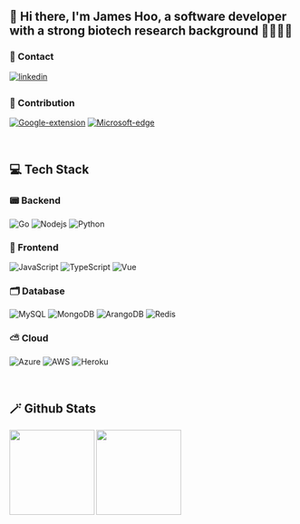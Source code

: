 ## 👋 Hi there, I'm James Hoo, a software developer with a strong biotech research background 👨‍💻👨‍🔬
### 📠 Contact
<a href="https://www.linkedin.com/in/james-hoo-29693148/" target="_blank">
<img src=https://img.shields.io/badge/linkedin-%231E77B5.svg?&style=for-the-badge&logo=linkedin&logoColor=white alt=linkedin style="margin-bottom: 5px;" />
</a>

### 👊 Contribution
[![Google-extension](https://img.shields.io/badge/Google_extension-4285F4.svg?&style=for-the-badge&logo=Google-chrome&logoColor=white)](https://chrome-stats.com/d/hamnpamnpikkcdeimemjcmbffipikidm)
[![Microsoft-edge](https://img.shields.io/badge/Microsoft_edge-2bc3d2.svg?&style=for-the-badge&logo=microsoftedge&logoColor=white)](https://microsoftedge.microsoft.com/addons/detail/scihub-master/dafhjmbfhebgmncffeidejhfmohckdcb?hl=zh-TW&gl=HK&screen_id=%2Fshopback-button-how-it-works&screen_type=campaign&screen_name=%2Fshopback-button-how-it-works&layout_id=22&layout_name=shop_back%E7%8F%BE%E9%87%91%E5%9B%9E%E8%B4%88%E5%B0%8F%E5%B9%AB%E6%89%8B&display_locale=zh-Hant-HK&ui_element_id=123&ui_element_name=Extension_HIW_Web&ui_element_type=banner_grid&ui_element_position=1&feature_id=205&feature_name=Header_3&feature_type=Banner+Grid&feature_position=3&feature_destination_url=https%3A%2F%2Fmicrosoftedge.microsoft.com%2Faddons%2Fdetail%2Fshopback-%25E7%258F%25BE%25E9%2587%2591%25E5%259B%259E%25E9%25A5%258B%25E5%25B0%258F%25E5%25B9%25AB%25E6%2589%258B%2Fmppnmimhlcolakeoadpehdjljppkmfda%3Fhl%3Dzh-TW%26gl%3DHK&offer_id=205&content_source_name=Banner+Set&content_uid=xjo6f8yWxfpgnnQeRGV2zX_22_123_205)

<br/>

## 💻 Tech Stack
### 📟 Backend
![Go](https://img.shields.io/badge/Go-00ADD8?style=for-the-badge&logo=go&logoColor=white)
![Nodejs](https://img.shields.io/badge/Node.js-339933?style=for-the-badge&logo=nodedotjs&logoColor=white)
![Python](https://img.shields.io/badge/Python-3776AB?style=for-the-badge&logo=python&logoColor=white)

### 📱 Frontend
![JavaScript](https://img.shields.io/badge/JavaScript-F7DF1E?style=for-the-badge&logo=javascript&logoColor=black)
![TypeScript](https://img.shields.io/badge/TypeScript-007ACC?style=for-the-badge&logo=typescript&logoColor=white)
![Vue](https://img.shields.io/badge/Vue.js-35495E?style=for-the-badge&logo=vue.js&logoColor=4FC08D)

### 🗂 Database
![MySQL](https://img.shields.io/badge/MySQL-005C84?style=for-the-badge&logo=mysql&logoColor=white)
![MongoDB](https://img.shields.io/badge/MongoDB-4EA94B?style=for-the-badge&logo=mongodb&logoColor=white)
![ArangoDB](https://img.shields.io/badge/ArangoDB-DDE072?style=for-the-badge&logo=ArangoDB&logoColor=white)
![Redis](https://img.shields.io/badge/redis-%23DD0031.svg?&style=for-the-badge&logo=redis&logoColor=white)

### ⛅️ Cloud
![Azure](https://img.shields.io/badge/Microsoft_Azure-0089D6?style=for-the-badge&logo=microsoft-azure&logoColor=white)
![AWS](https://img.shields.io/badge/Amazon_AWS-FF9900?style=for-the-badge&logo=amazonaws&logoColor=white)
![Heroku](https://img.shields.io/badge/Heroku-430098?style=for-the-badge&logo=heroku&logoColor=white)

<br/>

## 🪄 Github Stats
<img src="https://github-readme-stats.vercel.app/api/top-langs/?username=JamesHooMY&layout=compact&theme=dark" align="left" height="150"/>
<img src="https://github-readme-stats.vercel.app/api?username=JamesHooMY&show_icons=true&theme=dark" align="left" height="150"/>  

